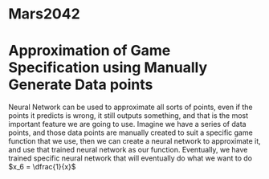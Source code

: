 # Mars2042
# Approximation of Game Specification using Manually Generate Data points 
Neural Network can be used to approximate all sorts of points, even if the points it predicts is wrong, it still outputs 
something, and that is the most important feature we are going to use. Imagine we have a series of data points, and those 
data points are manually created to suit a specific game function that we use, then we can create a neural network to 
approximate it, and use that trained neural network as our function. Eventually, we have trained specific neural network
that will eventually do what we want to do
$x_6 = \dfrac{1}{x}$
